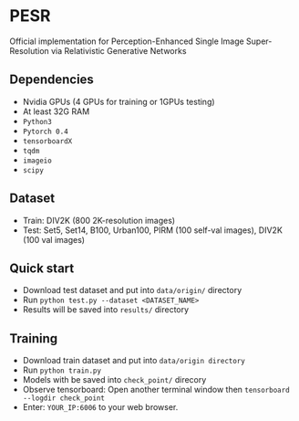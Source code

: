 # PESR
Official implementation for Perception-Enhanced Single Image Super-Resolution via Relativistic Generative Networks

## Dependencies
- Nvidia GPUs (4 GPUs for training or 1GPUs testing)
- At least 32G RAM 
- ``Python3``
- ``Pytorch 0.4``
- ``tensorboardX``
- ``tqdm``
- ``imageio``
- ``scipy``

## Dataset
- Train: DIV2K (800 2K-resolution images)
- Test: Set5, Set14, B100, Urban100, PIRM (100 self-val images), DIV2K (100 val images)

## Quick start
- Download test dataset and put into ``data/origin/`` directory
- Run ``python test.py --dataset <DATASET_NAME>``
- Results will be saved into ``results/`` directory

## Training
- Download train dataset and put into ``data/origin directory``
- Run ``python train.py``
- Models with be saved into ``check_point/`` direcory
- Observe tensorboard: Open another terminal window then ``tensorboard --logdir check_point``
- Enter: ``YOUR_IP:6006`` to your web browser.




